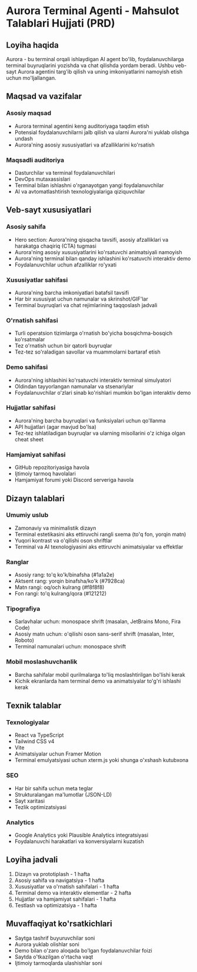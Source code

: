 # Aurora Terminal Agenti - Mahsulot Talablari Hujjati (PRD)

## Loyiha haqida

Aurora - bu terminal orqali ishlaydigan AI agent bo'lib, foydalanuvchilarga terminal buyruqlarini yozishda va chat qilishda yordam beradi. Ushbu veb-sayt Aurora agentini targ'ib qilish va uning imkoniyatlarini namoyish etish uchun mo'ljallangan.

## Maqsad va vazifalar

### Asosiy maqsad
- Aurora terminal agentini keng auditoriyaga taqdim etish
- Potensial foydalanuvchilarni jalb qilish va ularni Aurora'ni yuklab olishga undash
- Aurora'ning asosiy xususiyatlari va afzalliklarini ko'rsatish

### Maqsadli auditoriya
- Dasturchilar va terminal foydalanuvchilari
- DevOps mutaxassislari
- Terminal bilan ishlashni o'rganayotgan yangi foydalanuvchilar
- AI va avtomatlashtirish texnologiyalariga qiziquvchilar

## Veb-sayt xususiyatlari

### Asosiy sahifa
- Hero section: Aurora'ning qisqacha tavsifi, asosiy afzalliklari va harakatga chaqiriq (CTA) tugmasi
- Aurora'ning asosiy xususiyatlarini ko'rsatuvchi animatsiyali namoyish
- Aurora'ning terminal bilan qanday ishlashini ko'rsatuvchi interaktiv demo
- Foydalanuvchilar uchun afzalliklar ro'yxati

### Xususiyatlar sahifasi
- Aurora'ning barcha imkoniyatlari batafsil tavsifi
- Har bir xususiyat uchun namunalar va skrinshot/GIF'lar
- Terminal buyruqlari va chat rejimlarining taqqoslash jadvali

### O'rnatish sahifasi
- Turli operatsion tizimlarga o'rnatish bo'yicha bosqichma-bosqich ko'rsatmalar
- Tez o'rnatish uchun bir qatorli buyruqlar
- Tez-tez so'raladigan savollar va muammolarni bartaraf etish

### Demo sahifasi
- Aurora'ning ishlashini ko'rsatuvchi interaktiv terminal simulyatori
- Oldindan tayyorlangan namunalar va stsenariylar
- Foydalanuvchilar o'zlari sinab ko'rishlari mumkin bo'lgan interaktiv demo

### Hujjatlar sahifasi
- Aurora'ning barcha buyruqlari va funksiyalari uchun qo'llanma
- API hujjatlari (agar mavjud bo'lsa)
- Tez-tez ishlatiladigan buyruqlar va ularning misollarini o'z ichiga olgan cheat sheet

### Hamjamiyat sahifasi
- GitHub repozitoriyasiga havola
- Ijtimoiy tarmoq havolalari
- Hamjamiyat forumi yoki Discord serveriga havola

## Dizayn talablari

### Umumiy uslub
- Zamonaviy va minimalistik dizayn
- Terminal estetikasini aks ettiruvchi rangli sxema (to'q fon, yorqin matn)
- Yuqori kontrast va o'qilishi oson shriftlar
- Terminal va AI texnologiyasini aks ettiruvchi animatsiyalar va effektlar

### Ranglar
- Asosiy rang: to'q ko'k/binafsha (#1a1a2e)
- Aktsent rang: yorqin binafsha/ko'k (#7928ca)
- Matn rangi: oq/och kulrang (#f8f8f8)
- Fon rangi: to'q kulrang/qora (#121212)

### Tipografiya
- Sarlavhalar uchun: monospace shrift (masalan, JetBrains Mono, Fira Code)
- Asosiy matn uchun: o'qilishi oson sans-serif shrift (masalan, Inter, Roboto)
- Terminal namunalari uchun: monospace shrift

### Mobil moslashuvchanlik
- Barcha sahifalar mobil qurilmalarga to'liq moslashtirilgan bo'lishi kerak
- Kichik ekranlarda ham terminal demo va animatsiyalar to'g'ri ishlashi kerak

## Texnik talablar

### Texnologiyalar
- React va TypeScript
- Tailwind CSS v4
- Vite
- Animatsiyalar uchun Framer Motion
- Terminal emulyatsiyasi uchun xterm.js yoki shunga o'xshash kutubxona

### SEO
- Har bir sahifa uchun meta teglar
- Strukturalangan ma'lumotlar (JSON-LD)
- Sayt xaritasi
- Tezlik optimizatsiyasi

### Analytics
- Google Analytics yoki Plausible Analytics integratsiyasi
- Foydalanuvchi harakatlari va konversiyalarni kuzatish

## Loyiha jadvali

1. Dizayn va prototiplash - 1 hafta
2. Asosiy sahifa va navigatsiya - 1 hafta
3. Xususiyatlar va o'rnatish sahifalari - 1 hafta
4. Terminal demo va interaktiv elementlar - 2 hafta
5. Hujjatlar va hamjamiyat sahifalari - 1 hafta
6. Testlash va optimizatsiya - 1 hafta

## Muvaffaqiyat ko'rsatkichlari

- Saytga tashrif buyuruvchilar soni
- Aurora yuklab olishlar soni
- Demo bilan o'zaro aloqada bo'lgan foydalanuvchilar foizi
- Saytda o'tkazilgan o'rtacha vaqt
- Ijtimoiy tarmoqlarda ulashishlar soni 